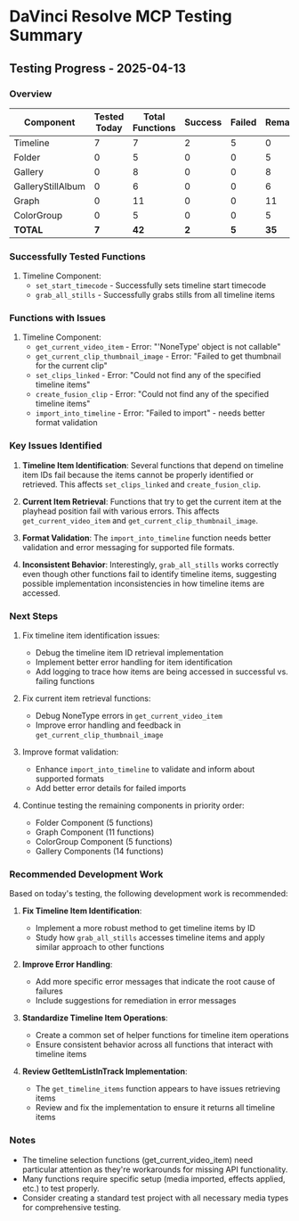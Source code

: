 # DaVinci Resolve MCP Testing Summary

## Testing Progress - 2025-04-13

### Overview

| Component | Tested Today | Total Functions | Success | Failed | Remaining |
|-----------|--------------|-----------------|---------|--------|-----------|
| Timeline | 7 | 7 | 2 | 5 | 0 |
| Folder | 0 | 5 | 0 | 0 | 5 |
| Gallery | 0 | 8 | 0 | 0 | 8 |
| GalleryStillAlbum | 0 | 6 | 0 | 0 | 6 |
| Graph | 0 | 11 | 0 | 0 | 11 |
| ColorGroup | 0 | 5 | 0 | 0 | 5 |
| **TOTAL** | **7** | **42** | **2** | **5** | **35** |

### Successfully Tested Functions

1. Timeline Component:
   - `set_start_timecode` - Successfully sets timeline start timecode
   - `grab_all_stills` - Successfully grabs stills from all timeline items

### Functions with Issues

1. Timeline Component:
   - `get_current_video_item` - Error: "'NoneType' object is not callable"
   - `get_current_clip_thumbnail_image` - Error: "Failed to get thumbnail for the current clip"
   - `set_clips_linked` - Error: "Could not find any of the specified timeline items"
   - `create_fusion_clip` - Error: "Could not find any of the specified timeline items"
   - `import_into_timeline` - Error: "Failed to import" - needs better format validation

### Key Issues Identified

1. **Timeline Item Identification**: Several functions that depend on timeline item IDs fail because the items cannot be properly identified or retrieved. This affects `set_clips_linked` and `create_fusion_clip`.

2. **Current Item Retrieval**: Functions that try to get the current item at the playhead position fail with various errors. This affects `get_current_video_item` and `get_current_clip_thumbnail_image`.

3. **Format Validation**: The `import_into_timeline` function needs better validation and error messaging for supported file formats.

4. **Inconsistent Behavior**: Interestingly, `grab_all_stills` works correctly even though other functions fail to identify timeline items, suggesting possible implementation inconsistencies in how timeline items are accessed.

### Next Steps

1. Fix timeline item identification issues:
   - Debug the timeline item ID retrieval implementation
   - Implement better error handling for item identification
   - Add logging to trace how items are being accessed in successful vs. failing functions

2. Fix current item retrieval functions:
   - Debug NoneType errors in `get_current_video_item`
   - Improve error handling and feedback in `get_current_clip_thumbnail_image`

3. Improve format validation:
   - Enhance `import_into_timeline` to validate and inform about supported formats
   - Add better error details for failed imports

4. Continue testing the remaining components in priority order:
   - Folder Component (5 functions)
   - Graph Component (11 functions)
   - ColorGroup Component (5 functions)
   - Gallery Components (14 functions)

### Recommended Development Work

Based on today's testing, the following development work is recommended:

1. **Fix Timeline Item Identification**:
   - Implement a more robust method to get timeline items by ID
   - Study how `grab_all_stills` accesses timeline items and apply similar approach to other functions

2. **Improve Error Handling**:
   - Add more specific error messages that indicate the root cause of failures
   - Include suggestions for remediation in error messages

3. **Standardize Timeline Item Operations**:
   - Create a common set of helper functions for timeline item operations
   - Ensure consistent behavior across all functions that interact with timeline items

4. **Review GetItemListInTrack Implementation**:
   - The `get_timeline_items` function appears to have issues retrieving items
   - Review and fix the implementation to ensure it returns all timeline items

### Notes

- The timeline selection functions (get_current_video_item) need particular attention as they're workarounds for missing API functionality.
- Many functions require specific setup (media imported, effects applied, etc.) to test properly.
- Consider creating a standard test project with all necessary media types for comprehensive testing. 
